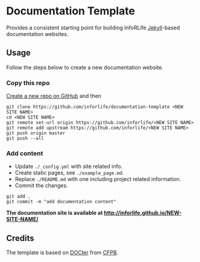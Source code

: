 # Documentation Template

Provides a consistent starting point for building InfoRLife [Jekyll](https://jekyllrb.com/)-based documentation websites.

## Usage
Follow the steps below to create a new documentation website.

### Copy this repo
[Create a new repo on GitHub](https://github.com/new) and then 

```
git clone https://github.com/inforlife/documentation-template <NEW SITE NAME>
cd <NEW SITE NAME>
git remote set-url origin https://github.com/inforlife/<NEW SITE NAME>
git remote add upstream https://github.com/inforlife/<NEW SITE NAME>
git push origin master
git push --all

```

### Add content
- Update `./_config.yml` with site related info.
- Create static pages, see `./example_page.md`.
- Replace `./README.md` with one including project related information.
- Commit the changes.

```
git add .
git commit -m "add documentation content" 
```

**The documentation site is available at http://inforlife.github.io/NEW-SITE-NAME/**

## Credits

The template is based on [DOCter](https://github.com/cfpb/docter/) from [CFPB](http://cfpb.github.io/).
